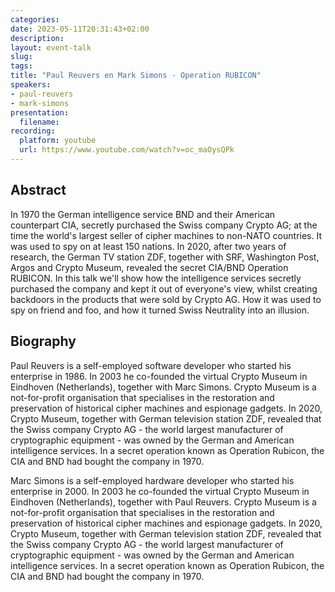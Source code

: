 ```yaml
---
categories:
date: 2023-05-11T20:31:43+02:00
description:
layout: event-talk
slug:
tags:
title: "Paul Reuvers en Mark Simons - Operation RUBICON"
speakers:
- paul-reuvers
- mark-simons
presentation:
  filename:
recording:
  platform: youtube
  url: https://www.youtube.com/watch?v=oc_maOysQPk
---
```


## Abstract

In 1970 the German intelligence service BND and their American counterpart CIA, secretly purchased the Swiss company Crypto AG; at the time the world's largest seller of cipher machines to non-NATO countries. It was used to spy on at least 150 nations. In 2020, after two years of research, the German TV station ZDF, together with SRF, Washington Post, Argos and Crypto Museum, revealed the secret CIA/BND Operation RUBICON. In this talk we'll show how the intelligence services secretly purchased the company and kept it out of everyone's view, whilst creating backdoors in the products that were sold by Crypto AG. How it was used to spy on friend and foo, and how it turned Swiss Neutrality into an illusion.

## Biography

Paul Reuvers is a self-employed software developer who started his enterprise in 1986. In 2003 he co-founded the virtual Crypto Museum in Eindhoven (Netherlands), together with Marc Simons. Crypto Museum is a not-for-profit organisation that specialises in the restoration and preservation of historical cipher machines and espionage gadgets. In 2020, Crypto Museum, together with German television station ZDF, revealed that the Swiss company Crypto AG - the world largest manufacturer of cryptographic equipment - was owned by the German and American intelligence services. In a secret operation known as Operation Rubicon, the CIA and BND had bought the company in 1970.

Marc Simons is a self-employed hardware developer who started his enterprise in 2000. In 2003 he co-founded the virtual Crypto Museum in Eindhoven (Netherlands), together with Paul Reuvers. Crypto Museum is a not-for-profit organisation that specialises in the restoration and preservation of historical cipher machines and espionage gadgets. In 2020, Crypto Museum, together with German television station ZDF, revealed that the Swiss company Crypto AG - the world largest manufacturer of cryptographic equipment - was owned by the German and American intelligence services. In a secret operation known as Operation Rubicon, the CIA and BND had bought the company in 1970.
